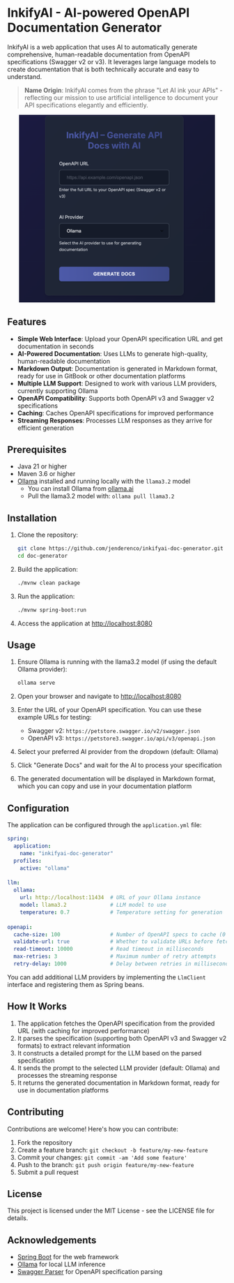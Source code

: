 # InkifyAI - AI-powered OpenAPI Documentation Generator

InkifyAI is a web application that uses AI to automatically generate comprehensive, human-readable
documentation from OpenAPI specifications (Swagger v2 or v3). It leverages large language models to
create documentation that is both technically accurate and easy to understand.

> **Name Origin**: InkifyAI comes from the phrase "Let AI ink your APIs" - reflecting our mission to
> use artificial intelligence to document your API specifications elegantly and efficiently.

<p align="center"><img src="docs/InkifyAI-Screenshot.png" alt="InkifyAI Screenshot" width="450"></p>

## Features

- **Simple Web Interface**: Upload your OpenAPI specification URL and get documentation in seconds
- **AI-Powered Documentation**: Uses LLMs to generate high-quality, human-readable documentation
- **Markdown Output**: Documentation is generated in Markdown format, ready for use in GitBook or
  other documentation platforms
- **Multiple LLM Support**: Designed to work with various LLM providers, currently supporting Ollama
- **OpenAPI Compatibility**: Supports both OpenAPI v3 and Swagger v2 specifications
- **Caching**: Caches OpenAPI specifications for improved performance
- **Streaming Responses**: Processes LLM responses as they arrive for efficient generation

## Prerequisites

- Java 21 or higher
- Maven 3.6 or higher
- [Ollama](https://ollama.ai/) installed and running locally with the `llama3.2` model
    - You can install Ollama from [ollama.ai](https://ollama.ai/)
    - Pull the llama3.2 model with: `ollama pull llama3.2`

## Installation

1. Clone the repository:
   ```bash
   git clone https://github.com/jenderenco/inkifyai-doc-generator.git
   cd doc-generator
   ```

2. Build the application:
   ```bash
   ./mvnw clean package
   ```

3. Run the application:
   ```bash
   ./mvnw spring-boot:run
   ```

4. Access the application at [http://localhost:8080](http://localhost:8080)

## Usage

1. Ensure Ollama is running with the llama3.2 model (if using the default Ollama provider):
   ```bash
   ollama serve
   ```

2. Open your browser and navigate to [http://localhost:8080](http://localhost:8080)

3. Enter the URL of your OpenAPI specification. You can use these example URLs for testing:
    - Swagger v2: `https://petstore.swagger.io/v2/swagger.json`
    - OpenAPI v3: `https://petstore3.swagger.io/api/v3/openapi.json`

4. Select your preferred AI provider from the dropdown (default: Ollama)

5. Click "Generate Docs" and wait for the AI to process your specification

6. The generated documentation will be displayed in Markdown format, which you can copy and use in
   your documentation platform

## Configuration

The application can be configured through the `application.yml` file:

```yaml
spring:
  application:
    name: "inkifyai-doc-generator"
  profiles:
    active: "ollama"

llm:
  ollama:
    url: http://localhost:11434  # URL of your Ollama instance
    model: llama3.2              # LLM model to use
    temperature: 0.7             # Temperature setting for generation

openapi:
  cache-size: 100                # Number of OpenAPI specs to cache (0 to disable)
  validate-url: true             # Whether to validate URLs before fetching
  read-timeout: 10000            # Read timeout in milliseconds
  max-retries: 3                 # Maximum number of retry attempts
  retry-delay: 1000              # Delay between retries in milliseconds
```

You can add additional LLM providers by implementing the `LlmClient` interface and registering them as Spring beans.

## How It Works

1. The application fetches the OpenAPI specification from the provided URL (with caching for improved performance)
2. It parses the specification (supporting both OpenAPI v3 and Swagger v2 formats) to extract relevant information
3. It constructs a detailed prompt for the LLM based on the parsed specification
4. It sends the prompt to the selected LLM provider (default: Ollama) and processes the streaming response
5. It returns the generated documentation in Markdown format, ready for use in documentation platforms

## Contributing

Contributions are welcome! Here's how you can contribute:

1. Fork the repository
2. Create a feature branch: `git checkout -b feature/my-new-feature`
3. Commit your changes: `git commit -am 'Add some feature'`
4. Push to the branch: `git push origin feature/my-new-feature`
5. Submit a pull request

## License

This project is licensed under the MIT License - see the LICENSE file for details.

## Acknowledgements

- [Spring Boot](https://spring.io/projects/spring-boot) for the web framework
- [Ollama](https://ollama.ai/) for local LLM inference
- [Swagger Parser](https://github.com/swagger-api/swagger-parser) for OpenAPI specification parsing
